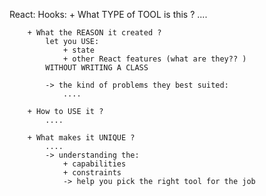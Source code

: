 React: 
    Hooks: 
        + What TYPE of TOOL is this ?
            ....

        + What the REASON it created ? 
            let you USE:
                + state 
                + other React features (what are they?? )
            WITHOUT WRITING A CLASS 

            -> the kind of problems they best suited:
                .... 

        + How to USE it ? 
            ....

        + What makes it UNIQUE ? 
            ....
            -> understanding the: 
                + capabilities 
                + constraints 
                -> help you pick the right tool for the job 

        